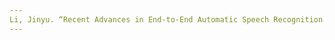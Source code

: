 ```yaml
---
Li, Jinyu. “Recent Advances in End-to-End Automatic Speech Recognition.” arXiv, February 2, 2022. [https://doi.org/10.48550/arXiv.2111.01690](https://doi.org/10.48550/arXiv.2111.01690).
---
```

